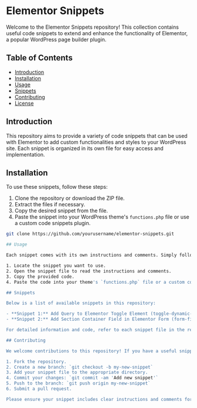 # Elementor Snippets

Welcome to the Elementor Snippets repository! This collection contains useful code snippets to extend and enhance the functionality of Elementor, a popular WordPress page builder plugin.

## Table of Contents

- [Introduction](#introduction)
- [Installation](#installation)
- [Usage](#usage)
- [Snippets](#snippets)
- [Contributing](#contributing)
- [License](#license)

## Introduction

This repository aims to provide a variety of code snippets that can be used with Elementor to add custom functionalities and styles to your WordPress site. Each snippet is organized in its own file for easy access and implementation.

## Installation

To use these snippets, follow these steps:

1. Clone the repository or download the ZIP file.
2. Extract the files if necessary.
3. Copy the desired snippet from the file.
4. Paste the snippet into your WordPress theme's `functions.php` file or use a custom code snippets plugin.

```bash
git clone https://github.com/yourusername/elementor-snippets.git

## Usage

Each snippet comes with its own instructions and comments. Simply follow the guidance provided within the snippet file. Generally, you will:

1. Locate the snippet you want to use.
2. Open the snippet file to read the instructions and comments.
3. Copy the provided code.
4. Paste the code into your theme's `functions.php` file or a custom code plugin.

## Snippets

Below is a list of available snippets in this repository:

- **Snippet 1:** Add Query to Elementor Toggle Element (toggle-dynamic-query.php).
- **Snippet 2:** Add Section Container Field in Elementor Form (form-fields/form-section-divider-field.php).

For detailed information and code, refer to each snippet file in the repository.

## Contributing

We welcome contributions to this repository! If you have a useful snippet that you would like to share, please follow these steps:

1. Fork the repository.
2. Create a new branch: `git checkout -b my-new-snippet`
3. Add your snippet file to the appropriate directory.
4. Commit your changes: `git commit -am 'Add new snippet'`
5. Push to the branch: `git push origin my-new-snippet`
6. Submit a pull request.

Please ensure your snippet includes clear instructions and comments for ease of use.
